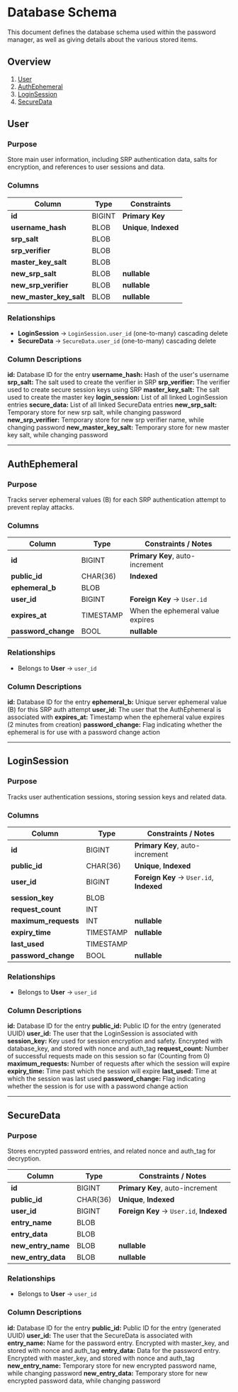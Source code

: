 # Database Schema

This document defines the database schema used within the password manager, as well as giving details about the various stored items.

## Overview
1. [User](#user)
2. [AuthEphemeral](#auth-ephemeral)
3. [LoginSession](#login-session)
4. [SecureData](#secure-data)

## User

### Purpose
Store main user information, including SRP authentication data, salts for encryption, and references to user sessions and data.

### **Columns**

| Column                  | Type      | Constraints                     |
|-------------------------|-----------|---------------------------------|
| **id**                  | BIGINT    | **Primary Key**                 |
| **username_hash**       | BLOB      | **Unique**, **Indexed**         |
| **srp_salt**            | BLOB      |                                 |
| **srp_verifier**        | BLOB      |                                 |
| **master_key_salt**     | BLOB      |                                 |
| **new_srp_salt**        | BLOB      | **nullable**                    |
| **new_srp_verifier**    | BLOB      | **nullable**                    |
| **new_master_key_salt** | BLOB      | **nullable**                    |

### **Relationships**
- **LoginSession** → `LoginSession.user_id` (one-to-many) cascading delete
- **SecureData** → `SecureData.user_id` (one-to-many) cascading delete

### Column Descriptions
**id:** Database ID for the entry
**username_hash:** Hash of the user's username
**srp_salt:** The salt used to create the verifier in SRP
**srp_verifier:** The verifier used to create secure session keys using SRP
**master_key_salt:** The salt used to create the master key
**login_session:** List of all linked LoginSession entries
**secure_data:** List of all linked SecureData entries
**new_srp_salt:** Temporary store for new srp salt, while changing password
**new_srp_verifier:** Temporary store for new srp verifier name, while changing password
**new_master_key_salt:** Temporary store for new master key salt, while changing password

---


## AuthEphemeral

### Purpose
Tracks server ephemeral values (B) for each SRP authentication attempt to prevent replay attacks.

### **Columns**

| Column              | Type      | Constraints / Notes                              |
|---------------------|-----------|--------------------------------------------------|
| **id**              | BIGINT    | **Primary Key**, auto-increment                  |
| **public_id**       | CHAR(36)  | **Indexed**                                      |
| **ephemeral_b**     | BLOB      |                                                  |
| **user_id**         | BIGINT    | **Foreign Key** → `User.id`                      |
| **expires_at**      | TIMESTAMP | When the ephemeral value expires                 |
| **password_change** | BOOL      | **nullable**                                     |

### **Relationships**
- Belongs to **User** → `user_id`

### Column Descriptions
**id:** Database ID for the entry
**ephemeral_b:** Unique server ephemeral value (B) for this SRP auth attempt
**user_id:** The user that the AuthEphemeral is associated with
**expires_at:** Timestamp when the ephemeral value expires (2 minutes from creation)
**password_change:** Flag indicating whether the ephemeral is for use with a password change action

---


## LoginSession

### Purpose
Tracks user authentication sessions, storing session keys and related data.

### **Columns**

| Column               | Type      | Constraints / Notes                       |
|----------------------|-----------|-------------------------------------------|
| **id**               | BIGINT    | **Primary Key**, auto-increment           |
| **public_id**        | CHAR(36)  | **Unique**, **Indexed**                   |
| **user_id**          | BIGINT    | **Foreign Key** → `User.id`, **Indexed**  |
| **session_key**      | BLOB      |                                           |
| **request_count**    | INT       |                                           |
| **maximum_requests** | INT       | **nullable**                              |
| **expiry_time**      | TIMESTAMP | **nullable**                              |
| **last_used**        | TIMESTAMP |                                           |
| **password_change**  | BOOL      | **nullable**                              |

### **Relationships**
- Belongs to **User** → `user_id`

### Column Descriptions
**id:** Database ID for the entry
**public_id:** Public ID for the entry (generated UUID)
**user_id:** The user that the LoginSession is associated with
**session_key:** Key used for session encryption and safety. Encrypted with database_key, and stored with nonce and auth_tag
**request_count:** Number of successful requests made on this session so far (Counting from 0)
**maximum_requests:** Number of requests after which the session will expire
**expiry_time:** Time past which the session will expire
**last_used:** Time at which the session was last used
**password_change:** Flag indicating whether the session is for use with a password change action

---


## SecureData

### Purpose
Stores encrypted password entries, and related nonce and auth_tag for decryption.

| Column                 | Type      | Constraints / Notes                       |
|------------------------|-----------|-------------------------------------------|
| **id**                 | BIGINT    | **Primary Key**, auto-increment           |
| **public_id**          | CHAR(36)  | **Unique**, **Indexed**                   |
| **user_id**            | BIGINT    | **Foreign Key** → `User.id`, **Indexed**  |
| **entry_name**         | BLOB      |                                           |
| **entry_data**         | BLOB      |                                           |
| **new_entry_name**     | BLOB      | **nullable**                              |
| **new_entry_data**     | BLOB      | **nullable**                              |

### **Relationships**
- Belongs to **User** → `user_id`

### Column Descriptions
**id:** Database ID for the entry
**public_id:** Public ID for the entry (generated UUID)
**user_id:** The user that the SecureData is associated with
**entry_name:** Name for the password entry. Encrypted with master_key, and stored with nonce and auth_tag
**entry_data:** Data for the password entry. Encrypted with master_key, and stored with nonce and auth_tag
**new_entry_name:** Temporary store for new encrypted password name, while changing password
**new_entry_data:** Temporary store for new encrypted password data, while changing password
